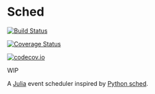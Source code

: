 # Sched

[![Build Status](https://travis-ci.org/scls19fr/Sched.jl.svg?branch=master)](https://travis-ci.org/scls19fr/Sched.jl)

[![Coverage Status](https://coveralls.io/repos/scls19fr/Sched.jl/badge.svg?branch=master&service=github)](https://coveralls.io/github/scls19fr/Sched.jl?branch=master)

[![codecov.io](http://codecov.io/github/scls19fr/Sched.jl/coverage.svg?branch=master)](http://codecov.io/github/scls19fr/Sched.jl?branch=master)


WIP

A [Julia](https://julialang.org/) event scheduler inspired by [Python sched](https://docs.python.org/3/library/sched.html).
